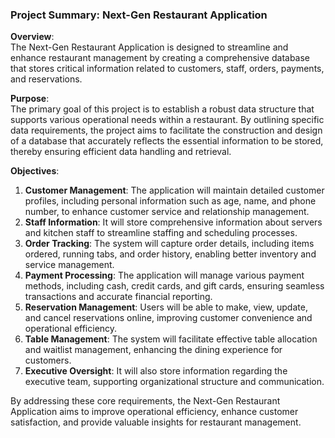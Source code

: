 ### Project Summary: Next-Gen Restaurant Application

**Overview**:  
The Next-Gen Restaurant Application is designed to streamline and enhance restaurant management by creating a comprehensive database that stores critical information related to customers, staff, orders, payments, and reservations. 

**Purpose**:  
The primary goal of this project is to establish a robust data structure that supports various operational needs within a restaurant. By outlining specific data requirements, the project aims to facilitate the construction and design of a database that accurately reflects the essential information to be stored, thereby ensuring efficient data handling and retrieval.

**Objectives**:
1. **Customer Management**: The application will maintain detailed customer profiles, including personal information such as age, name, and phone number, to enhance customer service and relationship management.
2. **Staff Information**: It will store comprehensive information about servers and kitchen staff to streamline staffing and scheduling processes.
3. **Order Tracking**: The system will capture order details, including items ordered, running tabs, and order history, enabling better inventory and service management.
4. **Payment Processing**: The application will manage various payment methods, including cash, credit cards, and gift cards, ensuring seamless transactions and accurate financial reporting.
5. **Reservation Management**: Users will be able to make, view, update, and cancel reservations online, improving customer convenience and operational efficiency.
6. **Table Management**: The system will facilitate effective table allocation and waitlist management, enhancing the dining experience for customers.
7. **Executive Oversight**: It will also store information regarding the executive team, supporting organizational structure and communication.

By addressing these core requirements, the Next-Gen Restaurant Application aims to improve operational efficiency, enhance customer satisfaction, and provide valuable insights for restaurant management.

